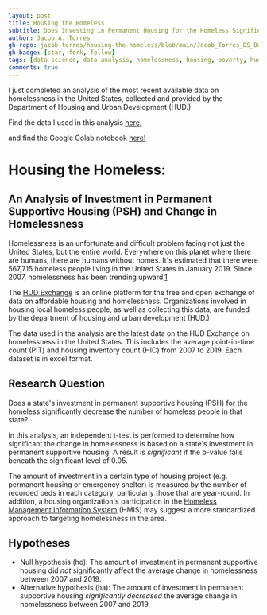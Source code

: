 ```yaml
---
layout: post
title: Housing the Homeless
subtitle: Does Investing in Permanent Housing for the Homeless Significantly Decrease Homelessness?
author: Jacob A. Torres
gh-repo: jacob-torres/housing-the-homeless/blob/main/Jacob_Torres_DS_Build_Project_1.ipynb
gh-badge: [star, fork, follow]
tags: [data-science, data-analysis, homelessness, housing, poverty, hud]
comments: true
---
```


I just completed an analysis of the most recent available data on homelessness in the United States, collected and provided by the Department of Housing and Urban Development (HUD.)

Find the data I used in this analysis [here,](https://www.hudexchange.info/resource/3031/pit-and-hic-data-since-2007/)

and find the Google Colab notebook [here!](https://colab.research.google.com/drive/1gaTCKCk37ElCcl9m-uFt_rvt_InQ1TXt?usp=sharing)


# Housing the Homeless:
## An Analysis of Investment in Permanent Supportive Housing (PSH) and Change in Homelessness

Homelessness is an unfortunate and difficult problem facing not just the United States, but the entire world. Everywhere on this planet where there are humans, there are humans without homes. It's estimated that there were  567,715 homeless people living in the United States in January 2019. Since 2007, homelessness has been trending upward.[1]

The [HUD Exchange](https://www.hudexchange.info/about/#:~:text=The%20HUD%20Exchange%20is%20an,and%20partners%20of%20these%20organizations) is an online platform for the free and open exchange of data on affordable  housing and homelessness. Organizations involved in housing local homeless people, as well as collecting this data, are funded by the department of housing and urban development (HUD.)

The data used in the analysis are the latest data on the HUD Exchange on homelessness in the United States. This includes the average point-in-time count (PIT) and housing inventory count (HIC) from 2007 to 2019. Each dataset is in excel format.

## Research Question

Does a state's investment in permanent supportive housing (PSH) for the homeless significantly decrease the number of homeless people in that state?

In this analysis, an independent t-test is performed to determine how significant the change in homelessness is based on a state's investment in permanent supportive housing. A result is _significant_ if the p-value falls beneath the significant level of 0.05.

The amount of investment in a certain type of housing project (e.g. permanent housing or emergency shelter) is measured by the number of recorded beds in each category, particularly those that are year-round. In addition, a housing organization's participation in the [Homeless Management Information System](https://www.hudexchange.info/programs/hmis/) (HMIS) may suggest a more standardized approach to targeting homelessness in the area.

## Hypotheses

- Null hypothesis (ho): The amount of investment in permanent supportive housing did _not_ significantly affect the average change in homelessness between 2007 and 2019.
- Alternative hypothesis (ha): The amount of investment in permanent supportive housing _significantly decreased_ the average change in homelessness between 2007 and 2019.

[1]: https://endhomelessness.org/homelessness-in-america/homelessness-statistics/state-of-homelessness-2020/
